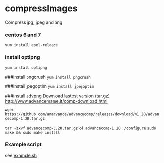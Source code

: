 # compressImages
Compress jpg, jpeg and png

### centos 6 and 7
`yum install epel-release`

### install optipng
`yum install optipng`

###install pngcrush
`yum install pngcrush`

###install jpegoptim
`yum install jpegoptim`


###install advpng
Download lastest version (tar.gz)
http://www.advancemame.it/comp-download.html

`wget https://github.com/amadvance/advancecomp/releases/download/v1.20/advancecomp-1.20.tar.gz`

`tar -zxvf advancecomp-1.20.tar.gz`
`cd advancecomp-1.20`
`./configure`
`sudo make && sudo make install`


### Example script
see [example.sh](example.sh)
